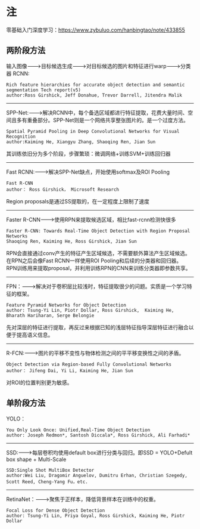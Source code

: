 # 注
零基础入门深度学习：https://www.zybuluo.com/hanbingtao/note/433855  
## 两阶段方法
输入图像--->目标候选生成--->对目标候选的图片和特征进行warp--->分类器
RCNN:
```
Rich feature hierarchies for accurate object detection and semantic segmentation Tech report(v5)   
author:Ross Girshick, Jeff Donahue, Trevor Darrell, Jitendra Malik   
```
----------------------------------------------------------------------------------------------------  
SPP-Net:--->解决RCNN中，每个备选区域都进行特征提取，花费大量时间、空间且多有重叠部分。SPP-Net则是一个网络共享整张图片的。是一个过度方法。
```
Spatial Pyramid Pooling in Deep Convolutional Networks for Visual Recognition
author:Kaiming He, Xiangyu Zhang, Shaoqing Ren, Jian Sun
```
其训练依旧分为多个阶段，步骤繁琐：微调网络+训练SVM+训练回归器  

----------------------------------------------------------------------------------------------------  
Fast RCNN:--->解决SPP-Net缺点，开始使用softmax及ROI Pooling
```
Fast R-CNN
author： Ross Girshick， Microsoft Research
```
Region proposals是通过SS提取的，在一定程度上限制了速度

-----------------------------------------------------------------------------------------------------  
Faster R-CNN--->使用RPN来提取候选区域，相比fast-rcnn检测快很多
```
Faster R-CNN: Towards Real-Time Object Detection with Region Proposal Networks
Shaoqing Ren, Kaiming He, Ross Girshick, Jian Sun 
```
RPN会直接通过conv产生的特征产生区域候选，不需要额外算法产生区域候选。在RPN之后会像Fast RCNN一样使用ROI Pooling和后续的分类器和回归器。  
RPN训练用来提取proposal，并利用训练RPN的CNN来训练分类器即参数共享。  

----------------------------------------------------------------------------------------------------
FPN：--->解决对于卷积层比较浅时，特征提取很少的问题。实质是一个学习特征的框架。        
```
Feature Pyramid Networks for Object Detection
author: Tsung-Yi Lin, Piotr Dollar, Ross Girshick,  Kaiming He, Bharath Hariharan, Serge Belongie  
```
先对深层的特征进行提取，再反过来根据已知的浅层特征指导深层特征进行融合以便于提高语义信息。  

-----------------------------------------------------------------------------------------------------
R-FCN:--->图片的平移不变性与物体检测之间的平平移变换性之间的矛盾。  
```
Object Detection via Region-based Fully Convolutional Networks
author： Jifeng Dai, Yi Li, Kaiming He, Jian Sun
```
对ROI的位置判别更为敏感。  
## 单阶段方法
YOLO：
```
You Only Look Once: Unified,Real-Time Object Detection
author: Joseph Redmon*, Santosh Diccala*, Ross Girshick, Ali Farhadi*
```
-----------------------------------------------------------------------------------------------------
SSD:--->每层卷积均使用default box进行分类与回归。即SSD =  YOLO+Defult box shape + Multi-Scale
```
SSD:Single Shot MultiBox Detector
author:Wei Liu, Dragomir Anguelov, Dumitru Erhan, Christian Szegedy, Scott Reed, Cheng-Yang Fu，etc.
```
------------------------------------------------------------------------------------------------------
RetinaNet：--->聚焦于正样本，降低背景样本在训练中的权重。
```
Focal Loss for Dense Object Detection
author: Tsung-Yi Lin, Priya Goyal, Ross Girshick, Kaiming He, Piotr Dollar
```











